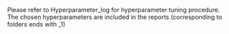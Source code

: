 Please refer to Hyperparameter_log for hyperparameter tuning procedure. The chosen hyperparameters are included in the reports (corresponding to folders ends with _1)
